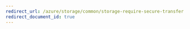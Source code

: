 ```yaml
---
redirect_url: /azure/storage/common/storage-require-secure-transfer
redirect_document_id: true
---
```

